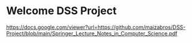 # Welcome DSS Project
https://docs.google.com/viewer?url=https://github.com/maizabros/DSS-Project/blob/main/Springer_Lecture_Notes_in_Computer_Science.pdf
